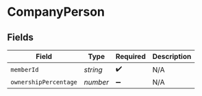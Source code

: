 # CompanyPerson


## Fields

| Field                 | Type                  | Required              | Description           |
| --------------------- | --------------------- | --------------------- | --------------------- |
| `memberId`            | *string*              | :heavy_check_mark:    | N/A                   |
| `ownershipPercentage` | *number*              | :heavy_minus_sign:    | N/A                   |